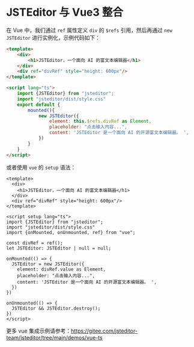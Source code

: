 # JSTEditor 与 Vue3 整合


在 Vue 中，我们通过 `ref` 属性定义 `div` 的 `$refs` 引用，然后再通过 `new JSTEditor` 进行实例化，示例代码如下：

```html
<template>
    <div>
        <h1>JSTEditor，一个面向 AI 的富文本编辑器</h1>
    </div>
    <div ref="divRef" style="height: 600px"/>
</template>

<script lang="ts">
    import {JSTEditor} from "jsteditor";
    import "jsteditor/dist/style.css"
    export default {
        mounted(){
            new JSTEditor({
                element: this.$refs.divRef as Element,
                placeholder: "点击输入内容...",
                content: 'JSTEditor 是一个面向 AI 的开源富文本编辑器。 ',
            })
        }
    }
</script>
```


或者使用 `vue` 的 `setup` 语法：

```vue
<template>
  <div>
    <h1>JSTEditor，一个面向 AI 的富文本编辑器</h1>
  </div>
  <div ref="divRef" style="height: 600px"/>
</template>

<script setup lang="ts">
import {JSTEditor} from "jsteditor";
import "jsteditor/dist/style.css"
import {onMounted, onUnmounted, ref} from "vue";

const divRef = ref();
let JSTEditor: JSTEditor | null = null;

onMounted(() => {
  JSTEditor = new JSTEditor({
    element: divRef.value as Element,
    placeholder: "点击输入内容...",
    content: 'JSTEditor 是一个面向 AI 的开源富文本编辑器。 ',
  })
})

onUnmounted(() => {
  JSTEditor && JSTEditor.destroy();
})
</script>
```

更多 vue 集成示例请参考：https://gitee.com/jsteditor-team/jsteditor/tree/main/demos/vue-ts 